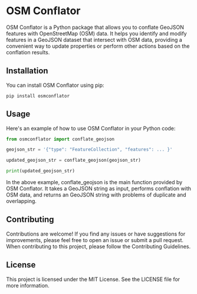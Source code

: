 # OSM Conflator

OSM Conflator is a Python package that allows you to conflate GeoJSON features with OpenStreetMap (OSM) data. It helps you identify and modify features in a GeoJSON dataset that intersect with OSM data, providing a convenient way to update properties or perform other actions based on the conflation results.

## Installation

You can install OSM Conflator using pip:

```shell
pip install osmconflator
```

## Usage

Here's an example of how to use OSM Conflator in your Python code:

```python
from osmconflator import conflate_geojson

geojson_str = '{"type": "FeatureCollection", "features": ... }'

updated_geojson_str = conflate_geojson(geojson_str)

print(updated_geojson_str)
```

In the above example, conflate_geojson is the main function provided by OSM Conflator. It takes a GeoJSON string as input, performs conflation with OSM data, and returns an  GeoJSON string with problems of duplicate and overlapping.

## Contributing

Contributions are welcome! If you find any issues or have suggestions for improvements, please feel free to open an issue or submit a pull request. When contributing to this project, please follow the Contributing Guidelines.

## License

This project is licensed under the MIT License. See the LICENSE file for more information.